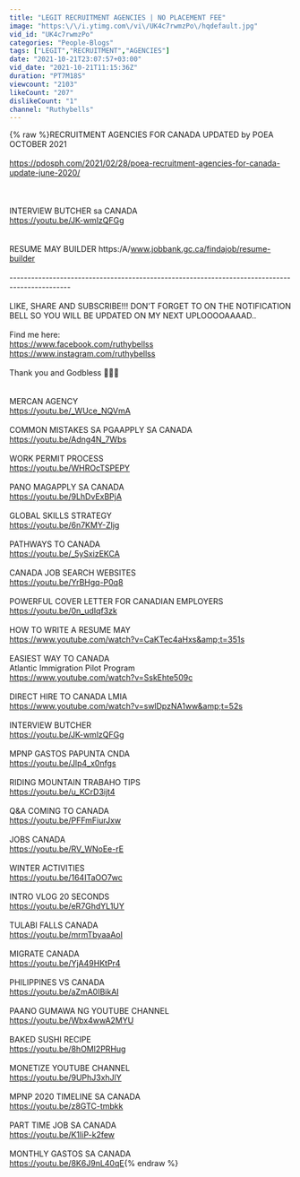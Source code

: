 ```yaml
---
title: "LEGIT RECRUITMENT AGENCIES | NO PLACEMENT FEE"
image: "https:\/\/i.ytimg.com\/vi\/UK4c7rwmzPo\/hqdefault.jpg"
vid_id: "UK4c7rwmzPo"
categories: "People-Blogs"
tags: ["LEGIT","RECRUITMENT","AGENCIES"]
date: "2021-10-21T23:07:57+03:00"
vid_date: "2021-10-21T11:15:36Z"
duration: "PT7M18S"
viewcount: "2103"
likeCount: "207"
dislikeCount: "1"
channel: "Ruthybells"
---
```

{% raw %}RECRUITMENT AGENCIES FOR CANADA UPDATED by POEA<br /> OCTOBER 2021<br /><br /><a rel="nofollow" target="blank" href="https://pdosph.com/2021/02/28/poea-recruitment-agencies-for-canada-update-june-2020/">https://pdosph.com/2021/02/28/poea-recruitment-agencies-for-canada-update-june-2020/</a><br /><br /><br /><br />INTERVIEW BUTCHER sa CANADA<br /><a rel="nofollow" target="blank" href="https://youtu.be/JK-wmlzQFGg">https://youtu.be/JK-wmlzQFGg</a><br /><br /><br />RESUME MAY BUILDER https:/A/www.jobbank.gc.ca/findajob/resume-builder<br /><br />-----------------------------------------------------------------------------------------------<br /><br />LIKE, SHARE AND SUBSCRIBE!!! DON'T FORGET TO ON THE NOTIFICATION BELL SO YOU WILL BE UPDATED ON MY NEXT UPLOOOOAAAAD..<br /><br />Find me here:<br /><a rel="nofollow" target="blank" href="https://www.facebook.com/ruthybellss">https://www.facebook.com/ruthybellss</a><br /><a rel="nofollow" target="blank" href="https://www.instagram.com/ruthybellss">https://www.instagram.com/ruthybellss</a> <br /><br />Thank you and Godbless 🥰😍🤩<br /><br /><br />MERCAN AGENCY <br /><a rel="nofollow" target="blank" href="https://youtu.be/_WUce_NQVmA">https://youtu.be/_WUce_NQVmA</a><br /><br />COMMON MISTAKES SA PGAAPPLY SA CANADA<br /><a rel="nofollow" target="blank" href="https://youtu.be/Adng4N_7Wbs">https://youtu.be/Adng4N_7Wbs</a><br /><br />WORK PERMIT PROCESS<br /><a rel="nofollow" target="blank" href="https://youtu.be/WHROcTSPEPY">https://youtu.be/WHROcTSPEPY</a><br /><br />PANO MAGAPPLY SA CANADA<br /><a rel="nofollow" target="blank" href="https://youtu.be/9LhDvExBPjA">https://youtu.be/9LhDvExBPjA</a><br /><br />GLOBAL SKILLS STRATEGY<br /><a rel="nofollow" target="blank" href="https://youtu.be/6n7KMY-Zljg">https://youtu.be/6n7KMY-Zljg</a><br /><br />PATHWAYS TO CANADA<br /><a rel="nofollow" target="blank" href="https://youtu.be/_5ySxizEKCA">https://youtu.be/_5ySxizEKCA</a><br /><br />CANADA JOB SEARCH WEBSITES<br /><a rel="nofollow" target="blank" href="https://youtu.be/YrBHgq-P0q8">https://youtu.be/YrBHgq-P0q8</a><br /><br />POWERFUL COVER LETTER FOR CANADIAN EMPLOYERS<br /><a rel="nofollow" target="blank" href="https://youtu.be/0n_udIqf3zk">https://youtu.be/0n_udIqf3zk</a><br /><br />HOW TO WRITE A RESUME MAY<br /><a rel="nofollow" target="blank" href="https://www.youtube.com/watch?v=CaKTec4aHxs&amp;t=351s">https://www.youtube.com/watch?v=CaKTec4aHxs&amp;t=351s</a><br /><br />EASIEST WAY TO CANADA <br />Atlantic Immigration Pilot Program<br /><a rel="nofollow" target="blank" href="https://www.youtube.com/watch?v=SskEhte509c">https://www.youtube.com/watch?v=SskEhte509c</a><br /><br />DIRECT HIRE TO CANADA LMIA<br /><a rel="nofollow" target="blank" href="https://www.youtube.com/watch?v=swlDpzNA1ww&amp;t=52s">https://www.youtube.com/watch?v=swlDpzNA1ww&amp;t=52s</a><br /><br />INTERVIEW BUTCHER<br /><a rel="nofollow" target="blank" href="https://youtu.be/JK-wmlzQFGg">https://youtu.be/JK-wmlzQFGg</a><br /><br />MPNP GASTOS PAPUNTA CNDA<br /><a rel="nofollow" target="blank" href="https://youtu.be/Jlp4_x0nfgs">https://youtu.be/Jlp4_x0nfgs</a><br /><br />RIDING MOUNTAIN TRABAHO TIPS<br /><a rel="nofollow" target="blank" href="https://youtu.be/u_KCrD3ijt4">https://youtu.be/u_KCrD3ijt4</a><br /><br />Q&amp;A COMING TO CANADA<br /><a rel="nofollow" target="blank" href="https://youtu.be/PFFmFiurJxw">https://youtu.be/PFFmFiurJxw</a><br /><br />JOBS CANADA<br /><a rel="nofollow" target="blank" href="https://youtu.be/RV_WNoEe-rE">https://youtu.be/RV_WNoEe-rE</a><br /><br />WINTER ACTIVITIES<br /><a rel="nofollow" target="blank" href="https://youtu.be/164ITaOO7wc">https://youtu.be/164ITaOO7wc</a><br /><br />INTRO VLOG 20 SECONDS<br /><a rel="nofollow" target="blank" href="https://youtu.be/eR7GhdYL1UY">https://youtu.be/eR7GhdYL1UY</a><br /><br />TULABI FALLS CANADA<br /><a rel="nofollow" target="blank" href="https://youtu.be/mrmTbyaaAoI">https://youtu.be/mrmTbyaaAoI</a><br /><br />MIGRATE CANADA<br /><a rel="nofollow" target="blank" href="https://youtu.be/YjA49HKtPr4">https://youtu.be/YjA49HKtPr4</a><br /><br />PHILIPPINES VS CANADA<br /><a rel="nofollow" target="blank" href="https://youtu.be/aZmA0IBikAI">https://youtu.be/aZmA0IBikAI</a><br /><br />PAANO GUMAWA NG YOUTUBE CHANNEL<br /><a rel="nofollow" target="blank" href="https://youtu.be/Wbx4wwA2MYU">https://youtu.be/Wbx4wwA2MYU</a><br /><br />BAKED SUSHI RECIPE <br /><a rel="nofollow" target="blank" href="https://youtu.be/8hOMl2PRHug">https://youtu.be/8hOMl2PRHug</a><br /><br />MONETIZE YOUTUBE CHANNEL<br /><a rel="nofollow" target="blank" href="https://youtu.be/9UPhJ3xhJlY">https://youtu.be/9UPhJ3xhJlY</a><br /><br />MPNP 2020 TIMELINE SA CANADA<br /><a rel="nofollow" target="blank" href="https://youtu.be/z8GTC-tmbkk">https://youtu.be/z8GTC-tmbkk</a><br /><br />PART TIME JOB SA CANADA<br /><a rel="nofollow" target="blank" href="https://youtu.be/K1IiP-k2few">https://youtu.be/K1IiP-k2few</a><br /><br />MONTHLY GASTOS SA CANADA<br /><a rel="nofollow" target="blank" href="https://youtu.be/8K6J9nL40qE">https://youtu.be/8K6J9nL40qE</a>{% endraw %}
